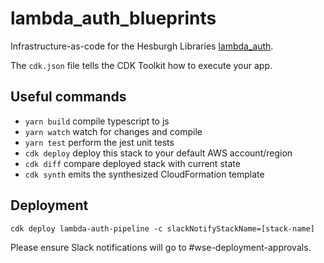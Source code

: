 # lambda_auth_blueprints

Infrastructure-as-code for the Hesburgh Libraries [lambda_auth](https://github.com/ndlib/lambda_auth).

The `cdk.json` file tells the CDK Toolkit how to execute your app.

## Useful commands

 * `yarn build`   compile typescript to js
 * `yarn watch`   watch for changes and compile
 * `yarn test`    perform the jest unit tests
 * `cdk deploy`   deploy this stack to your default AWS account/region
 * `cdk diff`     compare deployed stack with current state
 * `cdk synth`    emits the synthesized CloudFormation template

## Deployment
```
cdk deploy lambda-auth-pipeline -c slackNotifyStackName=[stack-name]
```
Please ensure Slack notifications will go to #wse-deployment-approvals.
